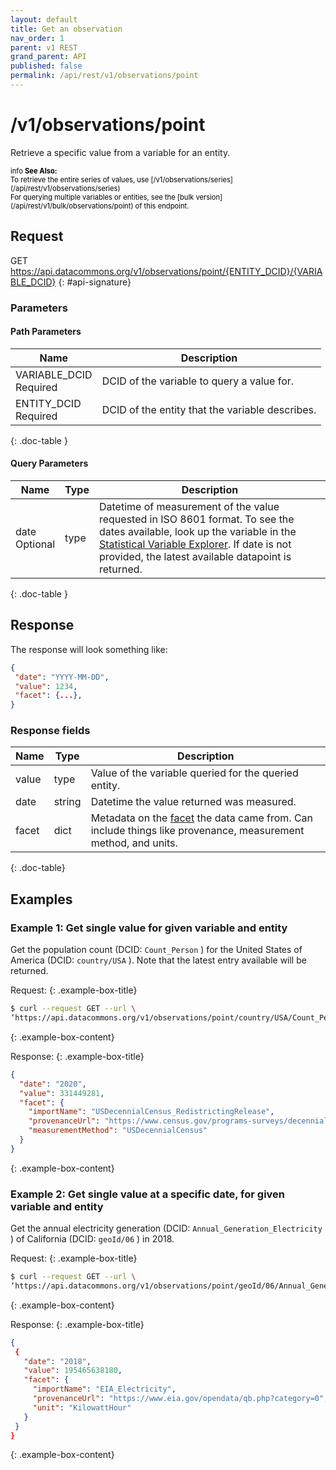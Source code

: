 ```yaml
---
layout: default
title: Get an observation
nav_order: 1
parent: v1 REST
grand_parent: API
published: false
permalink: /api/rest/v1/observations/point
---
```


# /v1/observations/point

Retrieve a specific value from a variable for an entity.

<div markdown="span" class="alert alert-warning" role="alert" style="color:black; font-size: 0.8em">
   <span class="material-icons md-16">info </span><b>See Also:</b><br />
   To retrieve the entire series of values, use [/v1/observations/series](/api/rest/v1/observations/series)<br />
   For querying multiple variables or entities, see the [bulk version](/api/rest/v1/bulk/observations/point) of this endpoint.
</div>

## Request

GET https://api.datacommons.org/v1/observations/point/{ENTITY_DCID}/{VARIABLE_DCID}
{: #api-signature}

<script src="/assets/js/syntax_highlighting.js"></script>

### Parameters

#### Path Parameters

| Name                                                       | Description                                     |
| ---------------------------------------------------------- | ----------------------------------------------- |
| VARIABLE_DCID <br /> <required-tag>Required</required-tag> | DCID of the variable to query a value for.      |
| ENTITY_DCID <br /> <required-tag>Required</required-tag>   | DCID of the entity that the variable describes. |
{: .doc-table }

#### Query Parameters

| Name                                              | Type | Description                                                                                                                                                                                                                                                             |
| ------------------------------------------------- | ---- | ----------------------------------------------------------------------------------------------------------------------------------------------------------------------------------------------------------------------------------------------------------------------- |
| date <br /> <optional-tag>Optional</optional-tag> | type | Datetime of measurement of the value requested in ISO 8601 format. To see the dates available, look up the variable in the [Statistical Variable Explorer](https://datacommons.org/tools/statvar). If date is not provided, the latest available datapoint is returned. |
{: .doc-table }

## Response

The response will look something like:

```json
{
 "date": "YYYY-MM-DD",
 "value": 1234,
 "facet": {...},
}
```

### Response fields

| Name  | Type   | Description                                                                                                                                        |
| ----- | ------ | -------------------------------------------------------------------------------------------------------------------------------------------------- |
| value | type   | Value of the variable queried for the queried entity.                                                                                              |
| date  | string | Datetime the value returned was measured.                                                                                                          |
| facet | dict   | Metadata on the [facet](/api/rest/v1/getting_started#facet) the data came from. Can include things like provenance, measurement method, and units. |
{: .doc-table}

## Examples

### Example 1: Get single value for given variable and entity

Get the population count (DCID: `Count_Person` ) for the United States of America (DCID: `country/USA` ). Note that the latest entry available will be returned.

Request:
{: .example-box-title}

```bash
$ curl --request GET --url \
‘https://api.datacommons.org/v1/observations/point/country/USA/Count_Person’
```
{: .example-box-content}

Response:
{: .example-box-title}

```json
{
  "date": "2020",
  "value": 331449281,
  "facet": {
    "importName": "USDecennialCensus_RedistrictingRelease",
    "provenanceUrl": "https://www.census.gov/programs-surveys/decennial-census/about/rdo/summary-files.html",
    "measurementMethod": "USDecennialCensus"
  }
}
```
{: .example-box-content}

### Example 2: Get single value at a **specific date**, for given variable and entity

Get the annual electricity generation (DCID: `Annual_Generation_Electricity` ) of California (DCID: `geoId/06` ) in 2018.

Request:
{: .example-box-title}

```bash
$ curl --request GET --url \
‘https://api.datacommons.org/v1/observations/point/geoId/06/Annual_Generation_Electricity?date=2018’
```
{: .example-box-content}

Response:
{: .example-box-title}

```json
{
 {
   "date": "2018",
   "value": 195465638180,
   "facet": {
     "importName": "EIA_Electricity",
     "provenanceUrl": "https://www.eia.gov/opendata/qb.php?category=0",
     "unit": "KilowattHour"
   }
 }
}
```
{: .example-box-content}
